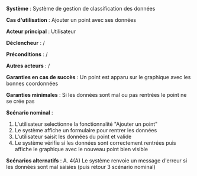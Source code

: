 **Système** : Système de gestion de classification des données

**Cas d'utilisation** : Ajouter un point avec ses données

**Acteur principal** : Utilisateur

**Déclencheur** : /

**Préconditions** : /

**Autres acteurs** : /

**Garanties en cas de succès** : Un point est apparu sur le graphique avec les bonnes coordonnées

**Garanties minimales** : Si les données sont mal ou pas rentrées le point ne se crée pas

**Scénario nominal** :

1. L'utilisateur selectionne la fonctionnalité "Ajouter un point"
2. Le système affiche un formulaire pour rentrer les données
3. L'utilisateur saisit les données du point et valide
4. Le système vérifie si les données sont correctement rentrées puis affiche le graphique avec le nouveau point bien visible

**Scénarios alternatifs** :
A. 4(A) Le système renvoie un message d'erreur si les données sont mal saisies
        (puis retour 3 scénario nominal)
